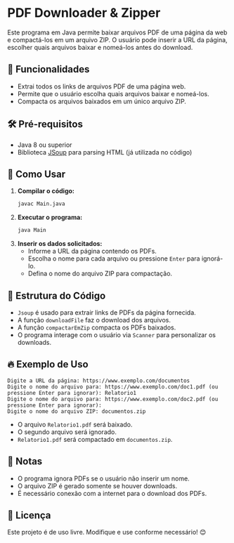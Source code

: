 # PDF Downloader & Zipper

Este programa em Java permite baixar arquivos PDF de uma página da web e compactá-los em um arquivo ZIP. O usuário pode inserir a URL da página, escolher quais arquivos baixar e nomeá-los antes do download.

## 📌 Funcionalidades

- Extrai todos os links de arquivos PDF de uma página web.
- Permite que o usuário escolha quais arquivos baixar e nomeá-los.
- Compacta os arquivos baixados em um único arquivo ZIP.

## 🛠️ Pré-requisitos

- Java 8 ou superior
- Biblioteca [JSoup](https://jsoup.org/) para parsing HTML (já utilizada no código)

## 🚀 Como Usar

1. **Compilar o código:**
   ```sh
   javac Main.java
   ```
2. **Executar o programa:**
   ```sh
   java Main
   ```
3. **Inserir os dados solicitados:**
   - Informe a URL da página contendo os PDFs.
   - Escolha o nome para cada arquivo ou pressione `Enter` para ignorá-lo.
   - Defina o nome do arquivo ZIP para compactação.

## 📂 Estrutura do Código

- `Jsoup` é usado para extrair links de PDFs da página fornecida.
- A função `downloadFile` faz o download dos arquivos.
- A função `compactarEmZip` compacta os PDFs baixados.
- O programa interage com o usuário via `Scanner` para personalizar os downloads.

## 🔥 Exemplo de Uso

```
Digite a URL da página: https://www.exemplo.com/documentos
Digite o nome do arquivo para: https://www.exemplo.com/doc1.pdf (ou pressione Enter para ignorar): Relatorio1
Digite o nome do arquivo para: https://www.exemplo.com/doc2.pdf (ou pressione Enter para ignorar):
Digite o nome do arquivo ZIP: documentos.zip
```

- O arquivo `Relatorio1.pdf` será baixado.
- O segundo arquivo será ignorado.
- `Relatorio1.pdf` será compactado em `documentos.zip`.

## 📝 Notas

- O programa ignora PDFs se o usuário não inserir um nome.
- O arquivo ZIP é gerado somente se houver downloads.
- É necessário conexão com a internet para o download dos PDFs.

## 📜 Licença

Este projeto é de uso livre. Modifique e use conforme necessário! 😊

